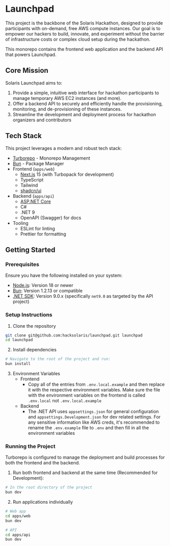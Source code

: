 # Launchpad

This project is the backbone of the Solaris Hackathon, designed to provide participants with on-demand, free AWS compute instances. Our goal is to empower our hackers to build, innovate, and experiment without the barrier of infrastructure costs or complex cloud setup during the hackathon.

This monorepo contains the frontend web application and the backend API that powers Launchpad.

## Core Mission

Solaris Launchpad aims to:

1. Provide a simple, intuitive web interface for hackathon participants to manage temporary AWS EC2 instances (and more).
2. Offer a backend API to securely and efficiently handle the provisioning, monitoring, and de-provisioning of these instances.
3. Streamline the development and deployment process for hackathon organizers and contributors

## Tech Stack

This project leverages a modern and robust tech stack:

- [Turborepo](https://turbo.build) - Monorepo Management
- [Bun](https://bun.sh/) - Package Manager
- Frontend (`apps/web`)
  - [Next.js](https://nextjs.org/) 15 (with Turbopack for development)
  - TypeScript
  - Tailwind
  - [shadcn/ui](https://ui.shadcn.com/)
- Backend (`apps/api`)
  - [ASP.NET Core](https://dotnet.microsoft.com/apps/aspnet)
  - C#
  - .NET 9
  - OpenAPI (Swagger) for docs
- Tooling
  - ESLint for linting
  - Prettier for formatting

## Getting Started

### Prerequisites

Ensure you have the following installed on your system:

- [Node.js](https://nodejs.org/): Version 18 or newer
- [Bun](https://bun.sh/docs/installation): Version 1.2.13 or compatible
- [.NET SDK](https://dotnet.microsoft.com/download): Version 9.0.x (specifically `net9.0` as targeted by the API project)

### Setup Instructions

1. Clone the repository

```bash
git clone git@github.com:hacksolaris/launchpad.git launchpad
cd launchpad
```

2. Install dependencies

```bash
# Navigate to the root of the project and run:
bun install
```

3. Environment Variables
   - Frontend
     - Copy all of the entries from `.env.local.example` and then replace it with the respective environment variables. Make sure the file with the environment variables on the frontend is called `.env.local` not `.env.local.example`
   - Backend
     - The .NET API uses `appsettings.json` for general configuration and `appsettings.Development.json` for dev related settings. For any sensitive information like AWS creds, it's recommended to rename the `.env.example` file to `.env` and then fill in all the environment variables

### Running the Project

Turborepo is configured to manage the deployment and build processes for both the frontend and the backend.

1. Run both frontend and backend at the same time (Recommended for Development):

```bash
# In the root directory of the project
bun dev
```

2. Run applications individually

```bash
# Web app
cd apps/web
bun dev

# API
cd apps/api
bun dev
```
